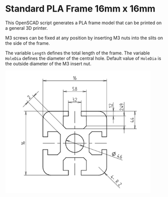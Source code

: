 # Standard PLA Frame 16mm x 16mm
This OpenSCAD script generates a PLA frame model that can be printed on a general 3D printer.  

M3 screws can be fixed at any position by inserting M3 nuts into the slits on the side of the frame.  

The variable `Length` defines the total length of the frame. The variable `HoleDia` defines the diameter of the central hole. Default value of `HoleDia` is the outside diameter of the M3 insert nut.  

![image](./SPF1616_dimensions.png)
